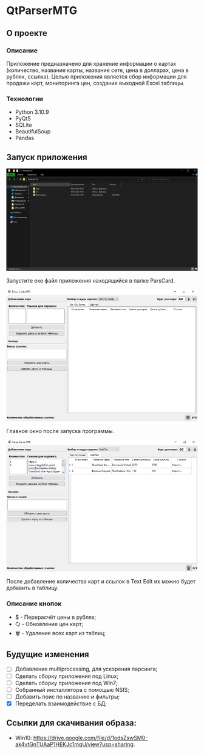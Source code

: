 # QtParserMTG

## О проекте

### Описание

Приложение предназначено для хранение информации о картах (количество, название карты, название сете, цена в долларах, цена в рублях, ссылка).
Целью приложения является сбор информации для продажи карт, мониторинга цен, создание выходной Excel таблицы.

### Технологии

- Python 3.10.9
- PyQt5
- SQLite
- BeautifulSoup
- Pandas

## Запуск приложения
<img src="img/launch.PNG" width="800" class="center">

Запустите exe файл приложения находящийся в папке ParsCard.

<img src="img/main_window.PNG" width="700">

Главное окно после запуска программы.

<img src="img/parsing_card.PNG" width="700">

После добавление количества карт и ссылок в Text Edit их можно будет добавить в таблицу.

### Описание кнопок
- $  - Перерасчёт цены в рублях;
- 🗘 - Обновление цен карт;
- 🗑  - Удаление всех карт из таблиц;

## Будущие изменения

- [ ] Добавление multiprocessing, для ускорения парсинга;
- [ ] Сделать сборку приложения под Linux;
- [ ] Сделать сборку приложения под Win7;
- [ ] Собранный инсталлятора с помощью NSIS;
- [ ] Добавить поис по названию и фильтры;
- [x] Переделать взаимодействие с БД;

## Ссылки для скачивания образа:
- Win10: https://drive.google.com/file/d/1odsZswSM0-ak4vtGnTUAaP1HEKJc1mqU/view?usp=sharing.
